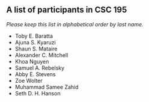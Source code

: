 A list of participants in CSC 195
---------------------------------

*Please keep this list in alphabetical order by last name.*

* Toby E. Baratta
* Ajuna S. Kyaruzi
* Shaun S. Mataire
* Alexander C. Mitchell
* Khoa Nguyen
* Samuel A. Rebelsky
* Abby E. Stevens
* Zoe Wolter
* Muhammad Samee Zahid
* Seth D. H. Hanson
